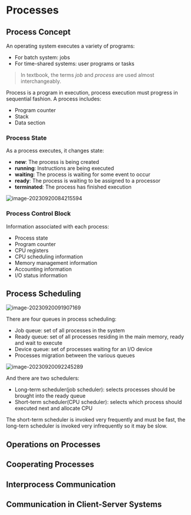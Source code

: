 # Processes

## Process Concept

An operating system executes a variety of programs:

- For batch system: jobs
- For time-shared systems: user programs or tasks

> In textbook, the terms *job* and *process* are used almost interchangeably.

Process is a program in execution, process execution must progress in sequential fashion. A process includes:

- Program counter
- Stack
- Data section

### Process State

As a process executes, it changes state:

- **new**: The process is being created
- **running**: Instructions are being executed
- **waiting**: The process is waiting for some event to occur
- **ready**: The process is waiting to be assigned to a processor
- **terminated**: The process has finished execution

![image-20230920084215594](./processes/image-20230920084215594.png)

### Process Control Block 

Information associated with each process:

- Process state
- Program counter
- CPU registers
- CPU scheduling information
- Memory management information
- Accounting information
- I/O status information

## Process Scheduling

![image-20230920091907169](./processes/image-20230920091907169.png)

There are four queues in process scheduling:

- Job queue: set of all processes in the system
- Ready queue: set of all processes residing in the main memory, ready and wait to execute
- Device queue: set of processes waiting for an I/O device
- Processes migration between the various queues

![image-20230920092245289](./processes/image-20230920092245289.png)

And there are two schedulers:

- Long-term scheduler(job scheduler): selects processes should be brought into the ready queue
- Short-term scheduler(CPU scheduler): selects which process should executed next and allocate CPU

The short-term scheduler is invoked very frequently and must be fast, the long-tern scheduler is invoked very infrequently so it may be slow.



## Operations on Processes

## Cooperating Processes

## Interprocess Communication

## Communication in Client-Server Systems

